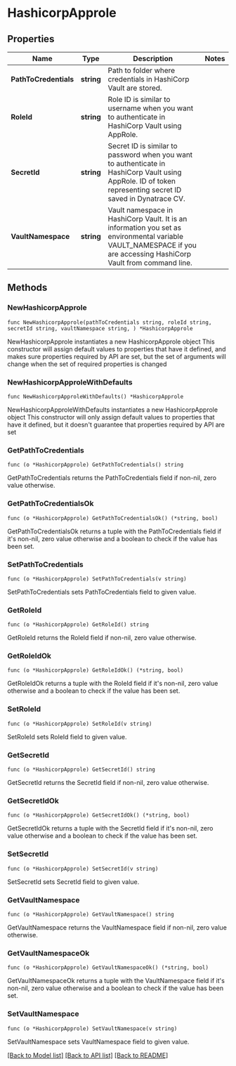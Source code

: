# HashicorpApprole

## Properties

Name | Type | Description | Notes
------------ | ------------- | ------------- | -------------
**PathToCredentials** | **string** | Path to folder where credentials in HashiCorp Vault are stored. | 
**RoleId** | **string** | Role ID is similar to username when you want to authenticate in HashiCorp Vault using AppRole. | 
**SecretId** | **string** | Secret ID is similar to password when you want to authenticate in HashiCorp Vault using AppRole. ID of token representing secret ID saved in Dynatrace CV. | 
**VaultNamespace** | **string** | Vault namespace in HashiCorp Vault. It is an information you set as environmental variable VAULT_NAMESPACE if you are accessing HashiCorp Vault from command line. | 

## Methods

### NewHashicorpApprole

`func NewHashicorpApprole(pathToCredentials string, roleId string, secretId string, vaultNamespace string, ) *HashicorpApprole`

NewHashicorpApprole instantiates a new HashicorpApprole object
This constructor will assign default values to properties that have it defined,
and makes sure properties required by API are set, but the set of arguments
will change when the set of required properties is changed

### NewHashicorpApproleWithDefaults

`func NewHashicorpApproleWithDefaults() *HashicorpApprole`

NewHashicorpApproleWithDefaults instantiates a new HashicorpApprole object
This constructor will only assign default values to properties that have it defined,
but it doesn't guarantee that properties required by API are set

### GetPathToCredentials

`func (o *HashicorpApprole) GetPathToCredentials() string`

GetPathToCredentials returns the PathToCredentials field if non-nil, zero value otherwise.

### GetPathToCredentialsOk

`func (o *HashicorpApprole) GetPathToCredentialsOk() (*string, bool)`

GetPathToCredentialsOk returns a tuple with the PathToCredentials field if it's non-nil, zero value otherwise
and a boolean to check if the value has been set.

### SetPathToCredentials

`func (o *HashicorpApprole) SetPathToCredentials(v string)`

SetPathToCredentials sets PathToCredentials field to given value.


### GetRoleId

`func (o *HashicorpApprole) GetRoleId() string`

GetRoleId returns the RoleId field if non-nil, zero value otherwise.

### GetRoleIdOk

`func (o *HashicorpApprole) GetRoleIdOk() (*string, bool)`

GetRoleIdOk returns a tuple with the RoleId field if it's non-nil, zero value otherwise
and a boolean to check if the value has been set.

### SetRoleId

`func (o *HashicorpApprole) SetRoleId(v string)`

SetRoleId sets RoleId field to given value.


### GetSecretId

`func (o *HashicorpApprole) GetSecretId() string`

GetSecretId returns the SecretId field if non-nil, zero value otherwise.

### GetSecretIdOk

`func (o *HashicorpApprole) GetSecretIdOk() (*string, bool)`

GetSecretIdOk returns a tuple with the SecretId field if it's non-nil, zero value otherwise
and a boolean to check if the value has been set.

### SetSecretId

`func (o *HashicorpApprole) SetSecretId(v string)`

SetSecretId sets SecretId field to given value.


### GetVaultNamespace

`func (o *HashicorpApprole) GetVaultNamespace() string`

GetVaultNamespace returns the VaultNamespace field if non-nil, zero value otherwise.

### GetVaultNamespaceOk

`func (o *HashicorpApprole) GetVaultNamespaceOk() (*string, bool)`

GetVaultNamespaceOk returns a tuple with the VaultNamespace field if it's non-nil, zero value otherwise
and a boolean to check if the value has been set.

### SetVaultNamespace

`func (o *HashicorpApprole) SetVaultNamespace(v string)`

SetVaultNamespace sets VaultNamespace field to given value.



[[Back to Model list]](../README.md#documentation-for-models) [[Back to API list]](../README.md#documentation-for-api-endpoints) [[Back to README]](../README.md)


